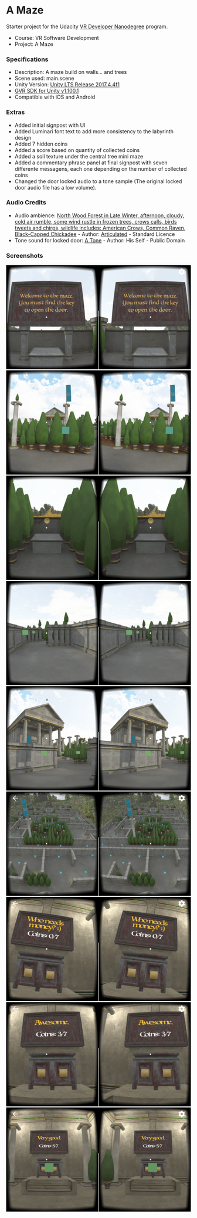 # A Maze
Starter project for the Udacity [VR Developer Nanodegree](http://udacity.com/vr) program.

- Course: VR Software Development
- Project: A Maze

### Specifications
- Description: A maze build on walls... and trees
- Scene used: main.scene
- Unity Version: [Unity LTS Release 2017.4.4f1](https://unity3d.com/unity/qa/lts-releases?version=2017.4)
- [GVR SDK for Unity v1.100.1](https://github.com/googlevr/gvr-unity-sdk/releases/tag/v1.100.1)
- Compatible with iOS and Android

### Extras
- Added initial signpost with UI
- Added Luminari font text to add more consistency to the labyrinth design
- Added 7 hidden coins
- Added a score based on quantity of collected coins
- Added a soil texture under the central tree mini maze
- Added a commentary phrase panel at final signpost with seven differente messagens, each one depending on the number of collected coins
- Changed the door locked audio to a tone sample (The original locked door audio file has a low volume).

### Audio Credits
- Audio ambience: [North Wood Forest in Late Winter, afternoon, cloudy, cold air rumble, some wind rustle in frozen trees, crows calls, birds tweets and chirps, wildlife includes: American Crows, Common Raven, Black-Capped Chickadee](https://www.zapsplat.com/music/north-wood-forest-in-late-winter-afternoon-cloudy-cold-air-rumble-some-wind-rustle-in-frozen-trees-crows-calls-birds-tweets-and-chirps-wildlife-includes-american-crows-common-raven-black-cap/) - Author: [Articulated](https://www.zapsplat.com/author/articulated/) - Standard Licence
- Tone sound for locked door: [A Tone](http://soundbible.com/1815-A-Tone.html) - Author: His Self - Public Domain

### Screenshots

![A Maze - Screenshot 01](a-maze-screenshot-01.png)
![A Maze - Screenshot 02](a-maze-screenshot-02.png)
![A Maze - Screenshot 03](a-maze-screenshot-03.png)
![A Maze - Screenshot 04](a-maze-screenshot-04.png)
![A Maze - Screenshot 05](a-maze-screenshot-05.png)
![A Maze - Screenshot 06](a-maze-screenshot-06.png)
![A Maze - Screenshot 07](a-maze-screenshot-07.png)
![A Maze - Screenshot 08](a-maze-screenshot-08.png)
![A Maze - Screenshot 09](a-maze-screenshot-09.png)



